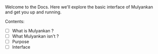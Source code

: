 Welcome to the Docs.
Here we'll explore the basic interface of Mulyankan and get you up and running.

Contents:  
- [ ] What is Mulyankan ?
- [ ] What Mulyankan isn't ?
- [ ] Purpose
- [ ] Interface

